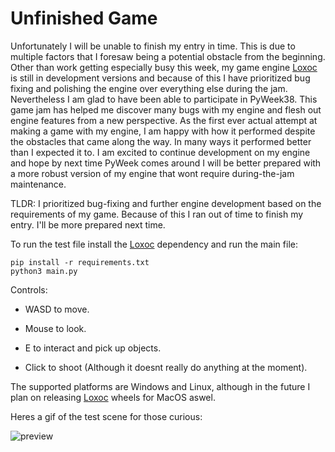 # Unfinished Game

Unfortunately I will be unable to finish my entry in time.  This is due to multiple factors that I foresaw being a potential obstacle from the beginning.  Other than work getting especially busy this week, my game engine [Loxoc](https://pypi.org/project/Loxoc/) is still in development versions and because of this I have prioritized bug fixing and polishing the engine over everything else during the jam.  Nevertheless I am glad to have been able to participate in PyWeek38.  This game jam has helped me discover many bugs with my engine and flesh out engine features from a new perspective.  As the first ever actual attempt at making a game with my engine, I am happy with how it performed despite the obstacles that came along the way.  In many ways it performed better than I expected it to.  I am excited to continue development on my engine and hope by next time PyWeek comes around I will be better prepared with a more robust version of my engine that wont require during-the-jam maintenance.

TLDR: I prioritized bug-fixing and further engine development based on the requirements of my game.  Because of this I ran out of time to finish my entry.  I'll be more prepared next time.

To run the test file install the [Loxoc](https://pypi.org/project/Loxoc/) dependency and run the main file:

```
pip install -r requirements.txt
python3 main.py
```

Controls:

 * WASD to move.

 * Mouse to look.

 * E to interact and pick up objects.

 * Click to shoot (Although it doesnt really do anything at the moment).

The supported platforms are Windows and Linux, although in the future I plan on releasing [Loxoc](https://pypi.org/project/Loxoc/) wheels for MacOS aswel.

Heres a gif of the test scene for those curious:

![preview](/previews/Recording%202024-09-21%20at%2015.09.11.gif "Test file preview.")